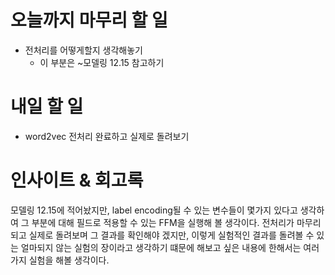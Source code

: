 

# 오늘까지 마무리 할 일
- 전처리를 어떻게할지 생각해놓기
	- 이 부분은 ~모델링 12.15 참고하기

# 내일 할 일
- word2vec 전처리 완료하고 실제로 돌려보기

# 인사이트 & 회고록

모델링 12.15에 적어놨지만, label encoding될 수 있는 변수들이 몇가지 있다고 생각하여 그 부분에 대해 필드로 적용할 수 있는 FFM을 실행해 볼 생각이다. 전처리가 마무리 되고 실제로 돌려보며 그 결과를 확인해야 겠지만, 이렇게 실험적인  결과를 돌려볼 수 있는 얼마되지 않는 실험의 장이라고 생각하기 떄문에 해보고 싶은 내용에 한해서는 여러가지 실험을 해볼 생각이다.
